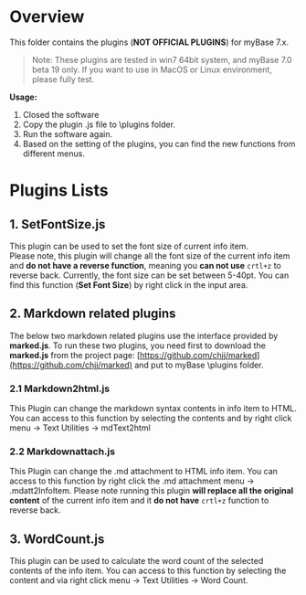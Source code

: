 # Overview

This folder contains the plugins (**NOT OFFICIAL PLUGINS**) for myBase 7.x.

> Note: These plugins are tested in win7 64bit system, and myBase 7.0 beta 19 only. If you want to use in MacOS or Linux environment, please fully test.
 
**Usage:**  
1. Closed the software  
2. Copy the plugin .js file to \plugins folder.  
3. Run the software again.  
4. Based on the setting of the plugins, you can find the new functions from different menus.

# Plugins Lists
## 1. SetFontSize.js 
This plugin can be used to set the font size of current info item.  
Please note, this plugin will change all the font size of the current info item and **do not have a reverse function**, meaning you **can not use** `crtl+z` to reverse back. Currently, the font size can be set between 5-40pt. You can find this function (**Set Font Size**) by right click in the input area.

## 2. Markdown related plugins
The below two markdown related plugins use the interface provided by **marked.js**. To run these two plugins, you need first to download the **marked.js** from the project page: [https://github.com/chjj/marked](https://github.com/chjj/marked) and put to myBase \plugins folder.

### 2.1 Markdown2html.js
This Plugin can change the markdown syntax contents in info item to HTML. You can access to this function by selecting the contents and by right click menu -> Text Utilities -> mdText2html

### 2.2 Markdownattach.js
This Plugin can change the .md attachment to HTML info item. You can access to this function by right click the .md attachment menu -> .mdatt2InfoItem. Please note running this plugin **will replace all the original content** of the current info item and it **do not have** `crtl+z` function to reverse back.

## 3. WordCount.js ##
This plugin can be used to calculate the word count of the selected contents of the info item. You can access to this function by selecting the content and via right click menu -> Text Utilities -> Word Count.